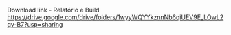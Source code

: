 Download link - Relatório e Build https://drive.google.com/drive/folders/1wyyWQYYkznnNb6qiUEV9E_LOwL2qv-B7?usp=sharing
 
